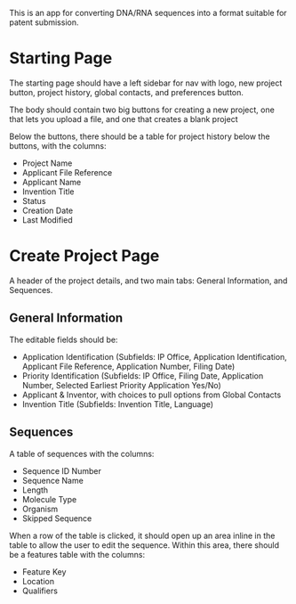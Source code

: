 This is an app for converting DNA/RNA sequences into a format suitable for patent submission.

# Starting Page
The starting page should have a left sidebar for nav with logo, new project button, project history, global contacts, and preferences button.

The body should contain two big buttons for creating a new project, one that lets you upload a file, and one that creates a blank project

Below the buttons, there should be a table for project history below the buttons, with the columns:
- Project Name
- Applicant File Reference
- Applicant Name
- Invention Title
- Status
- Creation Date
- Last Modified

# Create Project Page
A header of the project details, and two main tabs: General Information, and Sequences.

## General Information
The editable fields should be:
- Application Identification (Subfields: IP Office, Application Identification, Applicant File Reference, Application Number, Filing Date)
- Priority Identification (Subfields: IP Office, Filing Date, Application Number, Selected Earliest Priority Application Yes/No)
- Applicant & Inventor, with choices to pull options from Global Contacts
- Invention Title (Subfields: Invention Title, Language)

## Sequences
A table of sequences with the columns:
- Sequence ID Number
- Sequence Name
- Length
- Molecule Type
- Organism
- Skipped Sequence

When a row of the table is clicked, it should open up an area inline in the table to allow the user to edit the sequence. Within this area, there should be a features table with the columns:
- Feature Key
- Location
- Qualifiers
